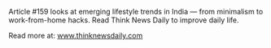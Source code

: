Article #159 looks at emerging lifestyle trends in India — from minimalism to work-from-home hacks. Read Think News Daily to improve daily life.

Read more at: www.thinknewsdaily.com